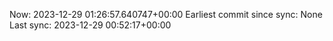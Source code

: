 Now: 2023-12-29 01:26:57.640747+00:00 Earliest commit since sync: None Last sync: 2023-12-29 00:52:17+00:00
